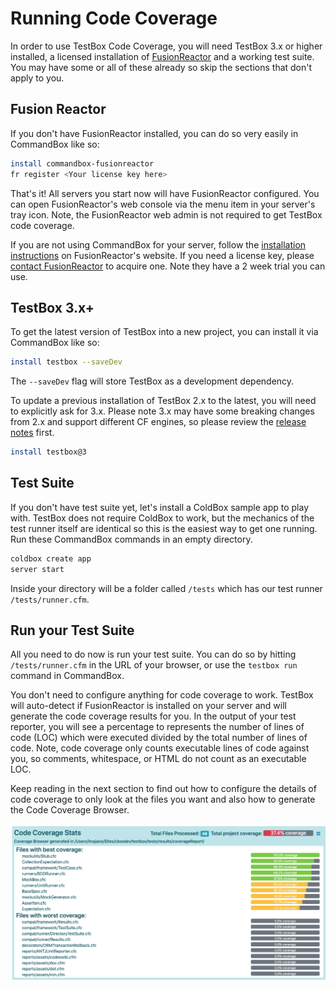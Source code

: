 # Running Code Coverage

In order to use TestBox Code Coverage, you will need TestBox 3.x or higher installed, a licensed installation of [FusionReactor](https://www.fusion-reactor.com/) and a working test suite.  You may have some or all of these already so skip the sections that don't apply to you.

## Fusion Reactor

If you don't have FusionReactor installed, you can do so very easily in CommandBox like so:

```bash
install commandbox-fusionreactor
fr register <Your license key here>
```

That's it!  All servers you start now will have FusionReactor configured.  You can open FusionReactor's web console via the menu item in your server's tray icon.  Note, the FusionReactor web admin is not required to get TestBox code coverage.

If you are not using CommandBox for your server, follow the [installation instructions](https://www.fusion-reactor.com/manually-installing-fusionreactor/) on FusionReactor's website.  If you need a license key, please [contact FusionReactor](https://www.fusion-reactor.com/download/) to acquire one.  Note they have a 2 week trial you can use.

## TestBox 3.x+

To get the latest version of TestBox into a new project, you can install it via CommandBox like so:

```bash
install testbox --saveDev
```

The `--saveDev` flag will store TestBox as a development dependency.  

To update a previous installation of TestBox 2.x to the latest, you will need to explicitly ask for 3.x.  Please note 3.x may have some breaking changes from 2.x and support different CF engines, so please review the [release notes](../introduction/introduction/whats-new-with-3.0.0.md) first.

```bash
install testbox@3
```

## Test Suite

If you don't have test suite yet, let's install a ColdBox sample app to play with.  TestBox does not require ColdBox to work, but the mechanics of the test runner itself are identical so this is the easiest way to get one running.  Run these CommandBox commands in an empty directory.

```bash
coldbox create app
server start
```

Inside your directory will be a folder called `/tests` which has our test runner `/tests/runner.cfm`.  

## Run your Test Suite

All you need to do now is run your test suite. You can do so by hitting `/tests/runner.cfm` in the URL of your browser, or use the `testbox run` command in CommandBox.

You don't need to configure anything for code coverage to work.  TestBox will auto-detect if FusionReactor is installed on your server and will generate the code coverage results for you.  In the output of your test reporter, you will see a percentage to represents the number of lines of code \(LOC\) which were executed divided by the total number of lines of code.  Note, code coverage only counts executable lines of code against you, so comments, whitespace, or HTML do not count as an executable LOC.

Keep reading in the next section to find out how to configure the details of code coverage to only look at the files you want and also how to generate the Code Coverage Browser.

![](../.gitbook/assets/testbox-codecoverage-overview.png)

